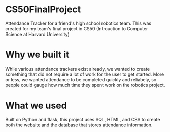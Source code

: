 # CS50FinalProject
Attendance Tracker for a friend's high school robotics team. This was created for my team's final project in CS50 (Introuction to Computer Science at Harvard University)

# Why we built it
While various attendance trackers exist already, we wanted to create something that did not require a lot of work for the user to get started. More or less, we wanted attendance to be completed quickly and reliabely, so people could gauge how much time they spent work on the robotics project.

# What we used
Built on Python and flask, this project uses SQL, HTML, and CSS to create both the website and the database that stores attendance information. 
